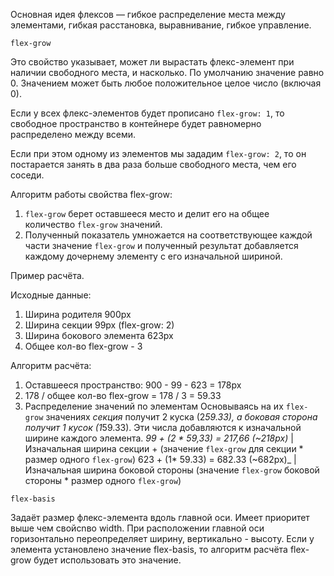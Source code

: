 Основная идея флексов — гибкое распределение места между элементами, гибкая расстановка, выравнивание, гибкое управление.

`flex-grow`

Это свойство указывает, может ли вырастать флекс-элемент при наличии свободного места, и насколько. По умолчанию значение равно 0. Значением может быть любое положительное целое число (включая 0).

Если у всех флекс-элементов будет прописано `flex-grow: 1`, то свободное пространство в контейнере будет равномерно распределено между всеми.

Если при этом одному из элементов мы зададим `flex-grow: 2`, то он постарается занять в два раза больше свободного места, чем его соседи.

Алгоритм работы свойства flex-grow:
1. `flex-grow` берет оставшееся место и делит его на общее количество `flex-grow` значений.
2. Полученный показатель умножается на соответствующее каждой части значение `flex-grow` и полученный результат добавляется каждому дочернему элементу с его изначальной шириной.

Пример расчёта.

Исходные данные:
1. Ширина родителя 900px
2. Ширина секции 99px (flex-grow: 2)
3. Ширина бокового элемента 623px
4. Общее кол-во flex-grow - 3

Алгоритм расчёта:
1. Оставшееся пространство: 900 - 99 - 623 = 178px
2. 178 / общее кол-во flex-grow = 178 / 3 = 59.33
3. Распределение значений по элементам
	Основываясь на их `flex-grow` значениях _секция_ получит 2 куска (2*59.33), а боковая сторона получит 1 кусок (1*59.33). Эти числа добавляются к изначальной ширине каждого элемента.
	_99 + (2 * 59,33) = 217,66 (~218px)_ | Изначальная ширина секции + (значение `flex-grow` для секции * размер одного `flex-grow`)
	623 + (1* 59.33) = 682.33 (~682px)_ | Изначальная ширина боковой стороны (значение `flex-grow` боковой стороны * размер одного `flex-grow`)

`flex-basis`

Задаёт размер флекс-элемента вдоль главной оси. Имеет приоритет выше чем свойсnво width. При расположении главной оси горизонтально переопределяет ширину, вертикально - высоту. Если у элемента установлено значение flex-basis, то алгоритм расчёта flex-grow будет использовать это значение.



